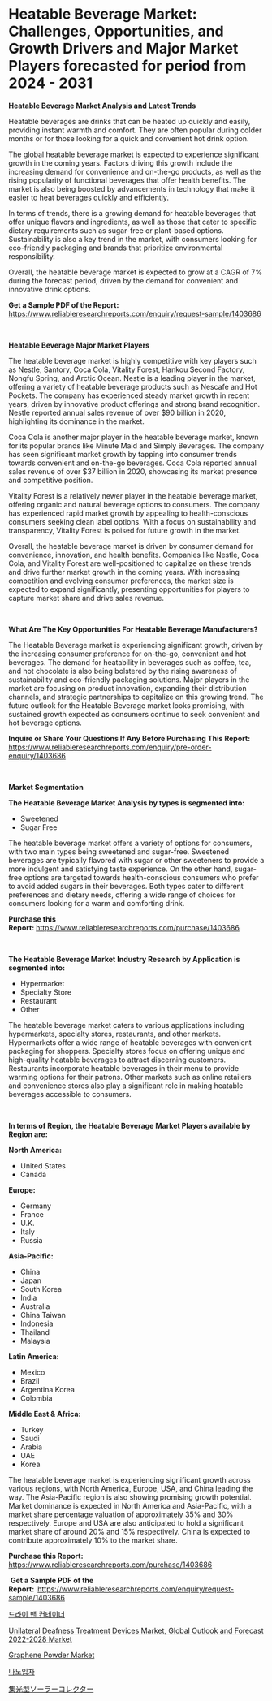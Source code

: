 <p><h1>Heatable Beverage Market: Challenges, Opportunities, and Growth Drivers and Major Market Players forecasted for period from 2024 - 2031</h1></p><p><strong>Heatable Beverage Market Analysis and Latest Trends</strong></p>
<p><p>Heatable beverages are drinks that can be heated up quickly and easily, providing instant warmth and comfort. They are often popular during colder months or for those looking for a quick and convenient hot drink option. </p><p>The global heatable beverage market is expected to experience significant growth in the coming years. Factors driving this growth include the increasing demand for convenience and on-the-go products, as well as the rising popularity of functional beverages that offer health benefits. The market is also being boosted by advancements in technology that make it easier to heat beverages quickly and efficiently.</p><p>In terms of trends, there is a growing demand for heatable beverages that offer unique flavors and ingredients, as well as those that cater to specific dietary requirements such as sugar-free or plant-based options. Sustainability is also a key trend in the market, with consumers looking for eco-friendly packaging and brands that prioritize environmental responsibility.</p><p>Overall, the heatable beverage market is expected to grow at a CAGR of 7% during the forecast period, driven by the demand for convenient and innovative drink options.</p></p>
<p><strong>Get a Sample PDF of the Report:&nbsp;</strong> <a href="https://www.reliableresearchreports.com/enquiry/request-sample/1403686">https://www.reliableresearchreports.com/enquiry/request-sample/1403686</a></p>
<p>&nbsp;</p>
<p><strong>Heatable Beverage Major Market Players</strong></p>
<p><p>The heatable beverage market is highly competitive with key players such as Nestle, Santory, Coca Cola, Vitality Forest, Hankou Second Factory, Nongfu Spring, and Arctic Ocean. Nestle is a leading player in the market, offering a variety of heatable beverage products such as Nescafe and Hot Pockets. The company has experienced steady market growth in recent years, driven by innovative product offerings and strong brand recognition. Nestle reported annual sales revenue of over $90 billion in 2020, highlighting its dominance in the market.</p><p>Coca Cola is another major player in the heatable beverage market, known for its popular brands like Minute Maid and Simply Beverages. The company has seen significant market growth by tapping into consumer trends towards convenient and on-the-go beverages. Coca Cola reported annual sales revenue of over $37 billion in 2020, showcasing its market presence and competitive position.</p><p>Vitality Forest is a relatively newer player in the heatable beverage market, offering organic and natural beverage options to consumers. The company has experienced rapid market growth by appealing to health-conscious consumers seeking clean label options. With a focus on sustainability and transparency, Vitality Forest is poised for future growth in the market.</p><p>Overall, the heatable beverage market is driven by consumer demand for convenience, innovation, and health benefits. Companies like Nestle, Coca Cola, and Vitality Forest are well-positioned to capitalize on these trends and drive further market growth in the coming years. With increasing competition and evolving consumer preferences, the market size is expected to expand significantly, presenting opportunities for players to capture market share and drive sales revenue.</p></p>
<p>&nbsp;</p>
<p><strong>What Are The Key Opportunities For Heatable Beverage Manufacturers?</strong></p>
<p><p>The Heatable Beverage market is experiencing significant growth, driven by the increasing consumer preference for on-the-go, convenient and hot beverages. The demand for heatability in beverages such as coffee, tea, and hot chocolate is also being bolstered by the rising awareness of sustainability and eco-friendly packaging solutions. Major players in the market are focusing on product innovation, expanding their distribution channels, and strategic partnerships to capitalize on this growing trend. The future outlook for the Heatable Beverage market looks promising, with sustained growth expected as consumers continue to seek convenient and hot beverage options.</p></p>
<p><strong>Inquire or Share Your Questions If Any Before Purchasing This Report:</strong> <a href="https://www.reliableresearchreports.com/enquiry/pre-order-enquiry/1403686">https://www.reliableresearchreports.com/enquiry/pre-order-enquiry/1403686</a></p>
<p>&nbsp;</p>
<p><strong>Market Segmentation</strong></p>
<p><strong>The Heatable Beverage Market Analysis by types is segmented into:</strong></p>
<p><ul><li>Sweetened</li><li>Sugar Free</li></ul></p>
<p><p>The heatable beverage market offers a variety of options for consumers, with two main types being sweetened and sugar-free. Sweetened beverages are typically flavored with sugar or other sweeteners to provide a more indulgent and satisfying taste experience. On the other hand, sugar-free options are targeted towards health-conscious consumers who prefer to avoid added sugars in their beverages. Both types cater to different preferences and dietary needs, offering a wide range of choices for consumers looking for a warm and comforting drink.</p></p>
<p><strong>Purchase this Report:&nbsp;</strong><a href="https://www.reliableresearchreports.com/purchase/1403686">https://www.reliableresearchreports.com/purchase/1403686</a></p>
<p>&nbsp;</p>
<p><strong>The Heatable Beverage Market Industry Research by Application is segmented into:</strong></p>
<p><ul><li>Hypermarket</li><li>Specialty Store</li><li>Restaurant</li><li>Other</li></ul></p>
<p><p>The heatable beverage market caters to various applications including hypermarkets, specialty stores, restaurants, and other markets. Hypermarkets offer a wide range of heatable beverages with convenient packaging for shoppers. Specialty stores focus on offering unique and high-quality heatable beverages to attract discerning customers. Restaurants incorporate heatable beverages in their menu to provide warming options for their patrons. Other markets such as online retailers and convenience stores also play a significant role in making heatable beverages accessible to consumers.</p></p>
<p>&nbsp;</p>
<p><strong>In terms of Region, the Heatable Beverage Market Players available by Region are:</strong></p>
<p>
    <p> <strong> North America: </strong>
        <ul>
            <li>United States</li>
            <li>Canada</li>
        </ul>
        </p> 
    <p> <strong> Europe: </strong>
        <ul>
            <li>Germany</li>
            <li>France</li>
            <li>U.K.</li>
            <li>Italy</li>
            <li>Russia</li>
        </ul>
        </p> 
    <p> <strong> Asia-Pacific: </strong>
        <ul>
            <li>China</li>
            <li>Japan</li>
            <li>South Korea</li>
            <li>India</li>
            <li>Australia</li>
            <li>China Taiwan</li>
            <li>Indonesia</li>
            <li>Thailand</li>
            <li>Malaysia</li>
        </ul>
        </p> 
    <p> <strong> Latin America: </strong>
        <ul>
            <li>Mexico</li>
            <li>Brazil</li>
            <li>Argentina Korea</li>
            <li>Colombia</li>
        </ul>
        </p> 
    <p> <strong> Middle East & Africa: </strong>
        <ul>
            <li>Turkey</li>
            <li>Saudi</li>
            <li>Arabia</li>
            <li>UAE</li>
            <li>Korea</li>
        </ul>
    </p>
    </p>
<p><p>The heatable beverage market is experiencing significant growth across various regions, with North America, Europe, USA, and China leading the way. The Asia-Pacific region is also showing promising growth potential. Market dominance is expected in North America and Asia-Pacific, with a market share percentage valuation of approximately 35% and 30% respectively. Europe and USA are also anticipated to hold a significant market share of around 20% and 15% respectively. China is expected to contribute approximately 10% to the market share.</p></p>
<p><strong>Purchase this Report: </strong><a href="https://www.reliableresearchreports.com/purchase/1403686">https://www.reliableresearchreports.com/purchase/1403686</a></p>
<p>&nbsp;<strong>Get a Sample PDF of the Report:&nbsp;&nbsp;</strong><a href="https://www.reliableresearchreports.com/enquiry/request-sample/1403686">https://www.reliableresearchreports.com/enquiry/request-sample/1403686</a></p>
<p><strong></strong></p>
<p><p><a href="https://medium.com/@brenzgnarento/%EA%B1%B4%EC%A1%B0%ED%95%9C-%EB%B0%B4-%EC%BB%A8%ED%85%8C%EC%9D%B4%EB%84%88-%EC%8B%9C%EC%9E%A5-%EA%B7%9C%EB%AA%A8-%EC%8B%9C%EC%9E%A5-%EC%A0%84%EB%A7%9D-%EB%B0%8F-%EC%8B%9C%EC%9E%A5-%EC%98%88%EC%B8%A1-2024%EB%85%84%EB%B6%80%ED%84%B0-2031%EB%85%84%EA%B9%8C%EC%A7%80-da3b570830b3">드라이 밴 컨테이너</a></p><p><a href="https://summer-dogwood-3e9.notion.site/Unilateral-Deafness-Treatment-Devices-Market-Global-Outlook-and-Forecast-2022-2028-Market-Challeng-55a968ec2e224598bc006d7efcce7c12">Unilateral Deafness Treatment Devices Market, Global Outlook and Forecast 2022-2028 Market</a></p><p><a href="https://view.publitas.com/reportprime-1/graphene-powder-market-research-report-the-key-to-successful-business-strategy-forecasted-for-period-from-2024-2031/">Graphene Powder Market</a></p><p><a href="https://medium.com/@evelin_theprince/%EB%82%98%EB%85%B8-%EC%9E%85%EC%9E%90-%EC%8B%9C%EC%9E%A5-2031%EB%85%84%EA%B9%8C%EC%A7%80%EC%9D%98-%EB%8F%99%ED%96%A5-%EC%98%88%EC%B8%A1-%EB%B0%8F-%EA%B2%BD%EC%9F%81-%EB%B6%84%EC%84%9D-812231383dcc">나노입자</a></p><p><a href="https://medium.com/@violetap1969/%E9%9B%86%E5%85%89%E5%BC%8F%E5%A4%AA%E9%99%BD%E9%9B%86%E7%86%B1%E5%99%A8%E5%B8%82%E5%A0%B4-%E7%AB%B6%E4%BA%89%E5%88%86%E6%9E%90-%E5%B8%82%E5%A0%B4%E5%8B%95%E5%90%91%E3%81%8A%E3%82%88%E3%81%B32031%E5%B9%B4%E3%81%BE%E3%81%A7%E3%81%AE%E4%BA%88%E6%B8%AC-9aa820009cba">集光型ソーラーコレクター</a></p></p>